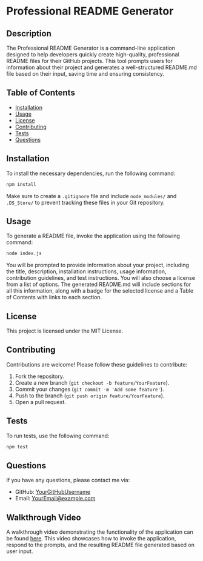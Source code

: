 
# Professional README Generator

## Description

The Professional README Generator is a command-line application designed to help developers quickly create high-quality, professional README files for their GitHub projects. This tool prompts users for information about their project and generates a well-structured README.md file based on their input, saving time and ensuring consistency.

## Table of Contents

- [Installation](#installation)
- [Usage](#usage)
- [License](#license)
- [Contributing](#contributing)
- [Tests](#tests)
- [Questions](#questions)

## Installation

To install the necessary dependencies, run the following command:

```bash
npm install
```

Make sure to create a `.gitignore` file and include `node_modules/` and `.DS_Store/` to prevent tracking these files in your Git repository.

## Usage

To generate a README file, invoke the application using the following command:

```bash
node index.js
```

You will be prompted to provide information about your project, including the title, description, installation instructions, usage information, contribution guidelines, and test instructions. You will also choose a license from a list of options. The generated README.md will include sections for all this information, along with a badge for the selected license and a Table of Contents with links to each section.

## License

This project is licensed under the MIT License.

## Contributing

Contributions are welcome! Please follow these guidelines to contribute:

1. Fork the repository.
2. Create a new branch (`git checkout -b feature/YourFeature`).
3. Commit your changes (`git commit -m 'Add some feature'`).
4. Push to the branch (`git push origin feature/YourFeature`).
5. Open a pull request.

## Tests

To run tests, use the following command:

```bash
npm test
```

## Questions

If you have any questions, please contact me via:

- GitHub: [YourGitHubUsername](https://github.com/YourGitHubUsername)
- Email: [YourEmail@example.com](mailto:YourEmail@example.com)

## Walkthrough Video

A walkthrough video demonstrating the functionality of the application can be found [here](link-to-your-video). This video showcases how to invoke the application, respond to the prompts, and the resulting README file generated based on user input.